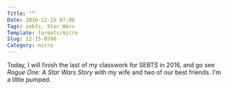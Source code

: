 ```yaml
---
Title: ""
Date: 2016-12-15 07:06
Tags: sebts, Star Wars
Template: formats/micro
Slug: 12-15-0706
Category: micro
---
```


Today, I will finish the last of my classwork for SEBTS in 2016, and go see _Rogue One: A Star Wars Story_ with my wife and two of our best friends. I'm a little pumped.
